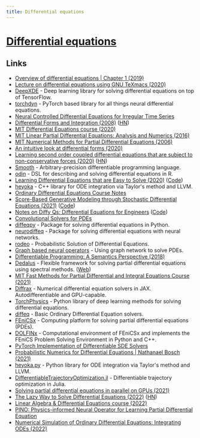 ```yaml
---
title: Differential equations
---
```


# [Differential equations](https://en.wikipedia.org/wiki/Differential_equation)

## Links

- [Overview of differential equations | Chapter 1 (2019)](https://www.youtube.com/watch?v=p_di4Zn4wz4)
- [Lecture on differential equations using GNU TeXmacs (2020)](https://www.youtube.com/watch?v=ILiL4m61BLw)
- [DeepXDE](https://github.com/lululxvi/deepxde) - Deep learning library for solving differential equations on top of TensorFlow.
- [torchdyn](https://github.com/DiffEqML/torchdyn) - PyTorch based library for all things neural differential equations.
- [Neural Controlled Differential Equations for Irregular Time Series](https://github.com/patrick-kidger/NeuralCDE)
- [Differential Forms and Integration (2008)](https://www.math.ucla.edu/~tao/preprints/forms.pdf) ([HN](https://news.ycombinator.com/item?id=23269351))
- [MIT Differential Equations course (2020)](https://math.mit.edu/~dyatlov/18.03/)
- [MIT Linear Partial Differential Equations: Analysis and Numerics (2016)](https://github.com/mitmath/18303/tree/fall16)
- [MIT Numerical Methods for Partial Differential Equations (2006)](http://math.mit.edu/~stevenj/18.336/)
- [An intuitive look at differential forms (2020)](https://medium.com/@luca.ambrogioni/an-intuitive-look-at-differential-forms-8b405f2429f0)
- [Learning second order coupled differential equations that are subject to non-conservative forces (2020)](https://arxiv.org/abs/2010.11270) ([HN](https://news.ycombinator.com/item?id=24968805))
- [Smooth](https://github.com/psg-mit/smooth) - Arbitrary-precision differentiable programming language.
- [odin](https://github.com/mrc-ide/odin) - DSL for describing and solving differential equations in R.
- [Learning Differential Equations that are Easy to Solve (2020)](https://arxiv.org/abs/2007.04504) ([Code](https://github.com/jacobjinkelly/easy-neural-ode))
- [heyoka](https://github.com/bluescarni/heyoka) - C++ library for ODE integration via Taylor's method and LLVM.
- [Ordinary Differential Equations Course Notes](https://github.com/NanoScaleDesign/OrdinaryDifferentialEquations)
- [Score-Based Generative Modeling through Stochastic Differential Equations (2021)](https://arxiv.org/abs/2011.13456) ([Code](https://github.com/yang-song/score_sde))
- [Notes on Diffy Qs: Differential Equations for Engineers](https://www.jirka.org/diffyqs/) ([Code](https://github.com/jirilebl/diffyqs))
- [Convolutional Solvers for PDEs](https://github.com/nw2190/ConvPDE)
- [diffeqpy](https://github.com/SciML/diffeqpy) - Package for solving differential equations in Python.
- [neurodiffeq](https://github.com/NeuroDiffGym/neurodiffeq) - Package for solving differential equations with neural networks.
- [rodeo](https://github.com/mlysy/rodeo) - Probabilistic Solution of Differential Equations.
- [Graph based neural operators](https://github.com/zongyi-li/graph-pde) - Using graph network to solve PDEs.
- [Differentiable Programming: A Semantics Perspective (2018)](https://barghouthi.github.io/2018/05/01/differentiable-programming/)
- [Dedalus](https://github.com/DedalusProject/dedalus) - Flexible framework for solving partial differential equations using spectral methods. ([Web](https://dedalus-project.org/))
- [MIT Fast Methods for Partial Differential and Integral Equations Course (2021)](https://github.com/mitmath/18336)
- [Diffrax](https://github.com/patrick-kidger/diffrax) - Numerical differential equation solvers in JAX. Autodifferentiable and GPU-capable.
- [TorchPhysics](https://github.com/boschresearch/torchphysics) - Python library of deep learning methods for solving differential equations.
- [diffeq](https://github.com/mattsse/diffeq) - Basic Ordinary Differential Equation solvers.
- [FEniCSx](https://fenicsproject.org/) - Computing platform for solving partial differential equations (PDEs).
- [DOLFINx](https://github.com/FEniCS/dolfinx) - Computational environment of FEniCSx and implements the FEniCS Problem Solving Environment in Python and C++.
- [PyTorch Implementation of Differentiable SDE Solvers](https://github.com/google-research/torchsde)
- [Probabilistic Numerics for Differential Equations | Nathanael Bosch (2021)](https://www.youtube.com/watch?v=EMFl6ytP3iQ)
- [heyoka.py](https://github.com/bluescarni/heyoka.py) - Python library for ODE integration via Taylor's method and LLVM.
- [DifferentiableTrajectoryOptimization.jl](https://github.com/lassepe/DifferentiableTrajectoryOptimization.jl) - Differentiable trajectory optimization in Julia.
- [Solving partial differential equations in parallel on GPUs (2021)](https://github.com/eth-vaw-glaciology/course-101-0250-00)
- [The Lazy Way to Solve Differential Equations (2022)](https://iagoleal.com/posts/calculus-symbolic-ode/) ([HN](https://news.ycombinator.com/item?id=32191372))
- [Linear Algebra & Differential Equations course (2022)](https://github.com/lin-lin/MATH54)
- [PINO: Physics-informed Neural Operator for Learning Partial Differential Equation](https://github.com/devzhk/PINO)
- [Numerical Simulation of Ordinary Differential Equations: Integrating ODEs (2022)](https://www.youtube.com/watch?v=QBeNXHrAYns&list=PLMrJAkhIeNNTYaOnVI3QpH7jgULnAmvPA&index=40)
